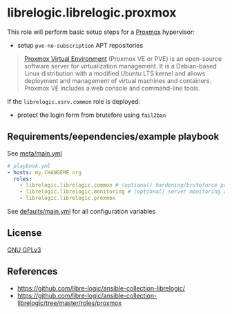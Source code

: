 # librelogic.librelogic.proxmox

This role will perform basic setup steps for a [Proxmox](https://www.proxmox.com/en/proxmox-ve) hypervisor:
- setup `pve-no-subscription` APT repositories

> [Proxmox Virtual Environment](https://en.wikipedia.org/wiki/Proxmox_Virtual_Environment) (Proxmox VE or PVE) is an open-source software server for virtualization management. It is a Debian-based Linux distribution with a modified Ubuntu LTS kernel and allows deployment and management of virtual machines and containers. Proxmox VE includes a web console and command-line tools.

If the `librelogic.xsrv.common` role is deployed:
- protect the login form from brutefore using `fail2ban`

## Requirements/eependencies/example playbook

See [meta/main.yml](meta/main.yml)

```yaml
# playbook.yml
- hosts: my.CHANGEME.org
  roles:
    - librelogic.librelogic.common # (optional) hardening/bruteforce protection/automatic security upgrades
    - librelogic.librelogic.monitoring # (optional) server monitoring and log aggregation
    - librelogic.librelogic.proxmox
```

See [defaults/main.yml](defaults/main.yml) for all configuration variables


## License

[GNU GPLv3](https://www.gnu.org/licenses/gpl-3.0.txt)

## References

- https://github.com/libre-logic/ansible-collection-librelogic/
- https://github.com/libre-logic/ansible-collection-librelogic/tree/master/roles/proxmox

